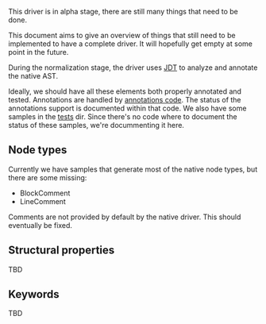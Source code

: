 This driver is in alpha stage,
there are still many things that need to be done.

This document aims to give an overview of things
that still need to be implemented to have a complete driver.
It will hopefully get empty at some point in the future.

During the normalization stage,
the driver uses [JDT](driver/normalizer/jdt/jdt.go)
to analyze and annotate the native AST.

Ideally, we should have all these elements both properly annotated and tested.
Annotations are handled by [annotations code](driver/normalizer/annotation.go).
The status of the annotations support is documented within that code.
We also have some samples in the [tests](tests) dir.
Since there's no code where to document the status of these samples,
we're docummenting it here.

## Node types

Currently we have samples that generate most of the native node types,
but there are some missing:

* BlockComment
* LineComment

Comments are not provided by default by the native driver. This should eventually be fixed.

## Structural properties

TBD

## Keywords

TBD
